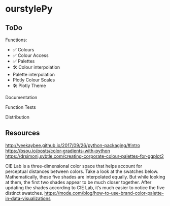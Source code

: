 # ourstylePy


## ToDo

Functions:

* ✅ Colours
* ✅ Colour Access
* ✅ Palettes
* 🛠️ Colour interpolation
* Palette interpolation
* Plotly Colour Scales
* 🛠 Plotly Theme

Documentation

Function Tests

Distribution

## Resources
http://veekaybee.github.io/2017/09/26/python-packaging/#intro
https://bsou.io/posts/color-gradients-with-python
https://drsimonj.svbtle.com/creating-corporate-colour-palettes-for-ggplot2

CIE Lab is a three-dimensional color space that helps account for perceptual distances between colors. Take a look at the swatches below. Mathematically, these five shades are interpolated equally. But while looking at them, the first two shades appear to be much closer together. After updating the shades according to CIE Lab, it’s much easier to notice the five distinct swatches.
https://mode.com/blog/how-to-use-brand-color-palette-in-data-visualizations
